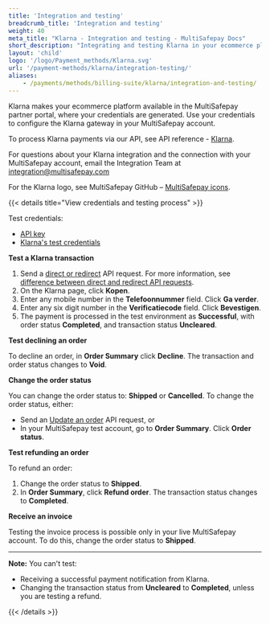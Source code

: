 ```yaml
---
title: 'Integration and testing'
breadcrumb_title: 'Integration and testing'
weight: 40
meta_title: "Klarna - Integration and testing - MultiSafepay Docs"
short_description: "Integrating and testing Klarna in your ecommerce platform"
layout: 'child'
logo: '/logo/Payment_methods/Klarna.svg'
url: '/payment-methods/klarna/integration-testing/'
aliases:
    - /payments/methods/billing-suite/klarna/integration-and-testing/
---
```


Klarna makes your ecommerce platform available in the MultiSafepay partner portal, where your credentials are generated. Use your credentials to configure the Klarna gateway in your MultiSafepay account. 

To process Klarna payments via our API, see API reference - [Klarna](/api/#klarna).

For questions about your Klarna integration and the connection with your MultiSafepay account, email the Integration Team at <integration@multisafepay.com>

For the Klarna logo, see MultiSafepay GitHub – [MultiSafepay icons](https://github.com/MultiSafepay/MultiSafepay-icons).

{{< details title="View credentials and testing process" >}}

Test credentials:

- [API key](/tools/multisafepay-control/get-your-api-key/)
- [Klarna's test credentials](https://docs.klarna.com/resources/test-environment/)

**Test a Klarna transaction**  
1. Send a [direct or redirect](/api/#klarna) API request. For more information, see [difference between direct and redirect API requests](/developer/api/difference-between-direct-and-redirect).
2. On the Klarna page, click **Kopen**.
3. Enter any mobile number in the **Telefoonnummer** field. Click **Ga verder**.
4. Enter any six digit number in the **Verificatiecode** field. Click **Bevestigen**.
5. The payment is processed in the test environment as **Successful**, with order status **Completed**, and transaction status **Uncleared**.

**Test declining an order**  

To decline an order, in **Order Summary** click **Decline**. The transaction and order status changes to **Void**.

**Change the order status**  

You can change the order status to: **Shipped** or **Cancelled**.
To change the order status, either:  
- Send an [Update an order](/api/#update-an-order) API request, or 
- In your MultiSafepay test account, go to **Order Summary**. Click **Order status**.

**Test refunding an order**

To refund an order:
  1. Change the order status to **Shipped**.
  2. In **Order Summary**, click **Refund order**. The transaction status changes to **Completed**.

**Receive an invoice**  

Testing the invoice process is possible only in your live MultiSafepay account. To do this, change the order status to **Shipped**.

---

**Note:** You can't test:
- Receiving a successful payment notification from Klarna. 
- Changing the transaction status from **Uncleared** to **Completed**, unless you are testing a refund.

{{< /details >}}

